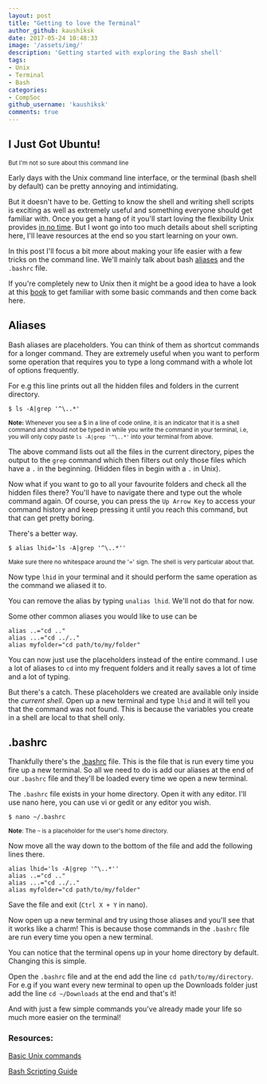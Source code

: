 ```yaml
---
layout: post
title: "Getting to love the Terminal"
author_github: kaushiksk
date: 2017-05-24 10:48:33
image: '/assets/img/'
description: 'Getting started with exploring the Bash shell'
tags:
- Unix
- Terminal
- Bash
categories:
- CompSoc
github_username: 'kaushiksk'
comments: true
---
```

## I Just Got Ubuntu!
<sub>But I'm not so sure about this command line</sub>

Early days with the Unix command line interface, or the terminal (bash shell by default) can be pretty annoying and intimidating.

But it doesn't have to be. Getting to know the shell and writing shell scripts is exciting as well as extremely useful and something everyone should get familiar with. Once you get a hang of it you'll start loving the flexibility Unix provides [in no time](https://xkcd.com/456/). But I wont go into too much details about shell scripting here, I'll leave resources at the end so you start learning on your own.

In this post I'll focus a bit more about making your life easier with a few tricks on the command line.
We'll mainly talk about bash [aliases](https://en.wikipedia.org/wiki/Alias_(command)) and the `.bashrc` file.

If you're completely new to Unix then it might be a good idea to have a look at this [book](http://linux-training.be/files/books/LinuxFun.pdf) to get familiar with some basic commands and then come back here.

## Aliases

Bash aliases are placeholders. You can think of them as shortcut commands for a longer command. They are extremely useful when you want to perform some operation that requires you to type a long command with a whole lot of options frequently.

For e.g this line prints out all the hidden files and folders in the current directory.

`$ ls -A|grep '^\..*'`

<sub>**Note:** Whenever you see a $ in a line of code online, it is an indicator that it is a shell command and should not be typed in while you write the command in your terminal, i.e, you will only copy paste `ls -A|grep '^\..*'` into your terminal from above.</sub>

The above command lists out all the files in the current directory, pipes the output to the `grep` command which then filters out only those files which have a `.` in the beginning. (Hidden files in begin with a `.` in Unix).

Now what if you want to go to all your favourite folders and check all the hidden files there? You'll have to navigate there and type out the whole command again. Of course, you can press the `Up Arrow Key` to access your command history and keep pressing it until you reach this command, but that can get pretty boring.

 There's a better way.

`$ alias lhid='ls -A|grep '^\..*''`

<sub>Make sure there no whitespace around the '=' sign. The shell is very particular about that.</sub>

Now type `lhid` in your terminal and it should perform the same operation as the command we aliased it to.

You can remove the alias by typing `unalias lhid`. We'll not do that for now.

Some other common aliases you would like to use can be

```
alias ..="cd .."
alias ...="cd ../.."
alias myfolder="cd path/to/my/folder"
```

You can now just use the placeholders instead of the entire command. I use a lot of aliases to `cd` into my frequent folders and it really saves a lot of time and a lot of typing.

But there's a catch. These placeholders we created are available only inside the *current shell*. Open up a new terminal and type `lhid` and it will tell you that the command was not found. This is because the variables you create in a shell are local to that shell only. 

## .bashrc

Thankfully there's the [.bashrc](https://superuser.com/questions/49289/what-is-the-bashrc-file#49292) file. This is the file that is run every time you fire up a new terminal. So all we need to do is add our aliases at the end of our `.bashrc` file and they'll be loaded every time we open a new terminal.

The `.bashrc` file exists in your home directory. Open it with any editor. I'll use nano here, you can use vi or gedit or any editor you wish.

`$ nano ~/.bashrc`

<sub>**Note**: The `~` is a placeholder for the user's home directory.</sub>

Now move all the way down to the bottom of the file and add the following lines there.

```
alias lhid='ls -A|grep '^\..*''
alias ..="cd .."
alias ...="cd ../.."
alias myfolder="cd path/to/my/folder"

```

Save the file and exit (`Ctrl X + Y` in nano).

Now open up a new terminal and try using those aliases and you'll see that it works like a charm! This is because those commands in the `.bashrc` file are run every time you open a new terminal.

You can notice that the terminal opens up in your home directory by default. Changing this is simple.

Open the `.bashrc` file and at the end add the line `cd path/to/my/directory`. For e.g if you want every new terminal to open up the Downloads folder just add the line `cd ~/Downloads` at the end and that's it!

And with just a few simple commands you've already made your life so much more easier on the terminal!

### Resources:

[Basic Unix commands](http://freeengineer.org/learnUNIXin10minutes.html)

[Bash Scripting Guide](http://www.tldp.org/LDP/Bash-Beginners-Guide/html/Bash-Beginners-Guide.html)

